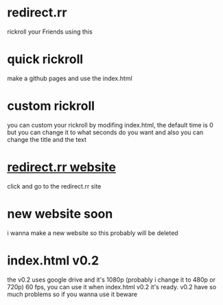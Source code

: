 # redirect.rr
rickroll your Friends using this

# quick rickroll
make a github pages and use the index.html

# custom rickroll
you can custom your rickroll by modifing index.html,
the default time is 0 but you can change it to what seconds
do you want and also you can change the title and the text

# <A HREF="https://bleeiter.github.io/redirect.rr/"> redirect.rr website </A>
click and go to the redirect.rr site

# new website soon
i wanna make a new website so this probably will be deleted

# index.html v0.2
the v0.2 uses google drive and it's 1080p (probably i change it to 480p or 720p) 60 fps, you can use it when index.html v0.2 it's ready.
v0.2 have so much problems so if you wanna use it beware
